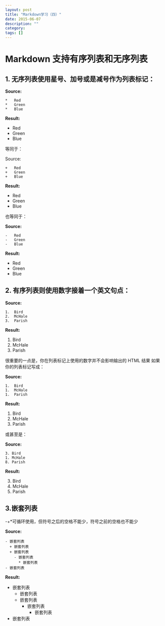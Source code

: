 ```yaml
---
layout: post
title: "Markdown学习（四）"
date: 2015-06-07
description: ""
category: 
tags: []
---
```

# Markdown 支持有序列表和无序列表

## 1. 无序列表使用星号、加号或是减号作为列表标记：

**Source:**

	*   Red
	*   Green
	*   Blue

**Result:**

*   Red
*   Green
*   Blue

等同于：

Source:

	+   Red
	+   Green
	+   Blue

**Result:**

+	Red
+	Green
+	Blue

也等同于：   

**Source:**

	-   Red
	-   Green
	-   Blue

**Result:**

-   Red
-   Green
-   Blue

## 2. 有序列表则使用数字接着一个英文句点：

**Source:**

	1.  Bird
	2.  McHale
	3.  Parish

**Result:**

1.  Bird
2.  McHale
3.  Parish

很重要的一点是，你在列表标记上使用的数字并不会影响输出的 HTML 结果
如果你的列表标记写成：

**Source:**

	1.  Bird
	1.  McHale
	1.  Parish

**Result:**

1.  Bird
1.  McHale
1.  Parish

或甚至是：

**Source:**

	3. Bird
	1. McHale
	8. Parish

**Result:**

3. Bird
1. McHale
8. Parish

## 3.嵌套列表

-+*可循环使用，但符号之后的空格不能少，符号之前的空格也不能少

**Source:**

	- 嵌套列表
	  + 嵌套列表
	  + 嵌套列表
	    - 嵌套列表
		  * 嵌套列表
	- 嵌套列表

**Result:**

- 嵌套列表
  + 嵌套列表
  + 嵌套列表
    - 嵌套列表
	  * 嵌套列表
- 嵌套列表
